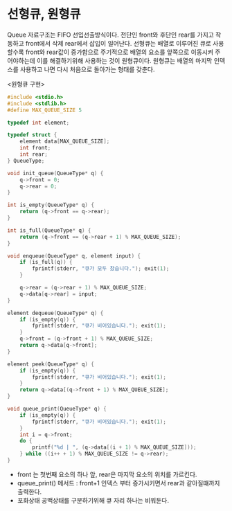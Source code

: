# 선형큐, 원형큐

Queue 자료구조는 FIFO 선입선출방식이다. 전단인 front와 후단인 rear를 가지고 작동하고 front에서 삭제 rear에서 삽입이 일어난다. 선형큐는 배열로 이루어진 큐로 사용할수록 front와 rear값이 증가함으로 주기적으로 배열의 요소를 앞쪽으로 이동시켜 주어야하는데 이를 해결하기위해 사용하는 것이 원형큐이다. 원형큐는 배열의 마지막 인덱스를 사용하고 나면 다시 처음으로 돌아가는 형태를 갖춘다. 

<원형큐 구현>
```c
#include <stdio.h>
#include <stdlib.h>
#define MAX_QUEUE_SIZE 5

typedef int element;

typedef struct {
	element data[MAX_QUEUE_SIZE];
	int front;
	int rear;
} QueueType;

void init_queue(QueueType* q) {
	q->front = 0;
	q->rear = 0;
}

int is_empty(QueueType* q) {
	return (q->front == q->rear);
}

int is_full(QueueType* q) {
	return (q->front == (q->rear + 1) % MAX_QUEUE_SIZE);
}

void enqueue(QueueType* q, element input) {
	if (is_full(q)) {
		fprintf(stderr, "큐가 모두 찼습니다."); exit(1);
	}

	q->rear = (q->rear + 1) % MAX_QUEUE_SIZE;
	q->data[q->rear] = input;
}

element dequeue(QueueType* q) {
	if (is_empty(q)) {
		fprintf(stderr, "큐가 비어있습니다."); exit(1);
	}
	q->front = (q->front + 1) % MAX_QUEUE_SIZE;
	return q->data[q->front];
}

element peek(QueueType* q) {
	if (is_empty(q)) {
		fprintf(stderr, "큐가 비어있습니다."); exit(1);
	}
	return q->data[(q->front + 1) % MAX_QUEUE_SIZE];
}

void queue_print(QueueType* q) {
	if (is_empty(q)) {
		fprintf(stderr, "큐가 비어있습니다."); exit(1);
	}
	int i = q->front;
	do {
		printf("%d | ", (q->data[(i + 1) % MAX_QUEUE_SIZE]));	
	} while ((i++ + 1) % MAX_QUEUE_SIZE != q->rear);
}
```

* front 는 첫번째 요소의 하나 앞, rear은 마지막 요소의 위치를 가르킨다.
* queue_print() 메서드 : front+1 인덱스 부터 증가시키면서 rear과 같아질떄까지 출력한다.  
* 포화상태 공백상태를 구분하기위해 큐 자리 하나는 비워둔다.

